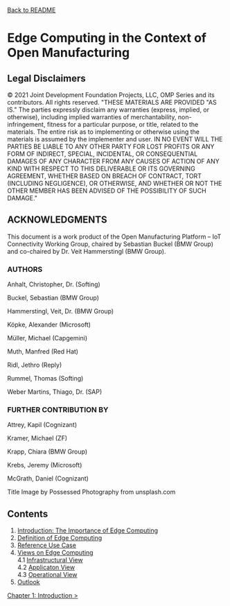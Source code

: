 [Back to README](../../README.md)

# Edge Computing in the Context of Open Manufacturing

## Legal Disclaimers
© 2021 Joint Development Foundation Projects, LLC, OMP Series and its contributors. All rights reserved.
"THESE MATERIALS ARE PROVIDED "AS IS."  The parties expressly disclaim any warranties (express, implied, or otherwise), including implied warranties of merchantability, non-infringement, fitness for a particular purpose, or title, related to the materials. The entire risk as to implementing or otherwise using the materials is assumed by the implementer and user. IN NO EVENT WILL THE PARTIES BE LIABLE TO ANY OTHER PARTY FOR LOST PROFITS OR ANY FORM OF INDIRECT, SPECIAL, INCIDENTAL, OR CONSEQUENTIAL DAMAGES OF ANY CHARACTER FROM ANY CAUSES OF ACTION OF ANY KIND WITH RESPECT TO THIS DELIVERABLE OR ITS GOVERNING AGREEMENT, WHETHER BASED ON BREACH OF CONTRACT, TORT (INCLUDING NEGLIGENCE), OR OTHERWISE, AND WHETHER OR NOT THE OTHER MEMBER HAS BEEN ADVISED OF THE POSSIBILITY OF SUCH DAMAGE."

## ACKNOWLEDGMENTS 
This document is a work product of the Open Manufacturing Platform – IoT Connectivity Working Group, chaired by Sebastian Buckel (BMW Group) and co-chaired by Dr. Veit Hammerstingl (BMW Group).
### AUTHORS
Anhalt, Christopher, Dr.   (Softing)

Buckel, Sebastian          (BMW Group)

Hammerstingl, Veit, Dr.    (BMW Group)

Köpke, Alexander           (Microsoft)

Müller, Michael            (Capgemini)

Muth, Manfred              (Red Hat)

Ridl, Jethro               (Reply)

Rummel, Thomas             (Softing)

Weber Martins, Thiago, Dr. (SAP)

### FURTHER CONTRIBUTION BY
Attrey, Kapil     (Cognizant)

Kramer, Michael   (ZF)

Krapp, Chiara     (BMW Group)

Krebs, Jeremy     (Microsoft)

McGrath, Daniel   (Cognizant)

Title Image by Possessed Photography from unsplash.com
## Contents

1. [Introduction: The Importance of Edge Computing](01_Introduction.md)
2. [Definition of Edge Computing](02_Definition_of_Edge_Computing.md)
3. [Reference Use Case](03_Reference_Use_Case.md)
4. [Views on Edge Computing](04_1_Views_on_Edge_Computing.md) \
    4.1 [Infrastructural View](04_1_Views_on_Edge_Computing.md/#4_1_Infrastructural_View) \
    4.2 [Applicaton View](04_2_Application_View.md) \
    4.3 [Operational View](04_3_Operational_View.md)
5. [Outlook](05_Outlook.md)

[Chapter 1: Introduction >](01_Introduction.md)
